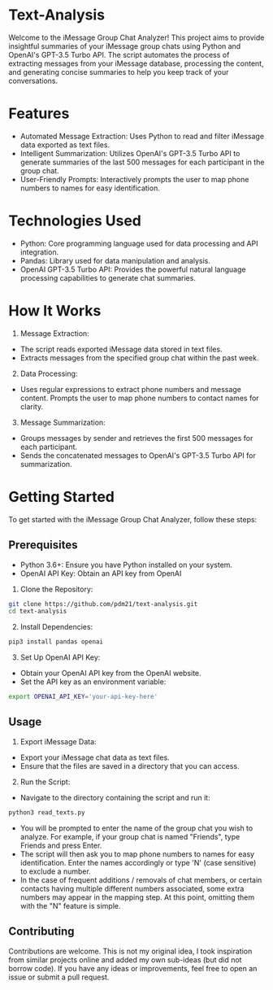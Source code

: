 # Text-Analysis
Welcome to the iMessage Group Chat Analyzer! This project aims to provide insightful summaries of your iMessage group chats using Python and OpenAI's GPT-3.5 Turbo API. The script automates the process of extracting messages from your iMessage database, processing the content, and generating concise summaries to help you keep track of your conversations.

# Features
- Automated Message Extraction: Uses Python to read and filter iMessage data exported as text files.
- Intelligent Summarization: Utilizes OpenAI's GPT-3.5 Turbo API to generate summaries of the last 500 messages for each participant in the group chat.
- User-Friendly Prompts: Interactively prompts the user to map phone numbers to names for easy identification.

# Technologies Used
- Python: Core programming language used for data processing and API integration.
- Pandas: Library used for data manipulation and analysis.
- OpenAI GPT-3.5 Turbo API: Provides the powerful natural language processing capabilities to generate chat summaries.

# How It Works
1. Message Extraction:
- The script reads exported iMessage data stored in text files.
- Extracts messages from the specified group chat within the past week.

2. Data Processing:
- Uses regular expressions to extract phone numbers and message content.
Prompts the user to map phone numbers to contact names for clarity.

3. Message Summarization:
- Groups messages by sender and retrieves the first 500 messages for each participant.
- Sends the concatenated messages to OpenAI's GPT-3.5 Turbo API for summarization.

# Getting Started
To get started with the iMessage Group Chat Analyzer, follow these steps:
## Prerequisites
- Python 3.6+: Ensure you have Python installed on your system.
- OpenAI API Key: Obtain an API key from OpenAI
1. Clone the Repository:
```sh
git clone https://github.com/pdm21/text-analysis.git
cd text-analysis
```
2. Install Dependencies:
```sh
pip3 install pandas openai
```
3. Set Up OpenAI API Key:
- Obtain your OpenAI API key from the OpenAI website.
- Set the API key as an environment variable:
```sh
export OPENAI_API_KEY='your-api-key-here'
```
## Usage
1. Export iMessage Data:
- Export your iMessage chat data as text files.
- Ensure that the files are saved in a directory that you can access.
2. Run the Script:
- Navigate to the directory containing the script and run it:
```sh
python3 read_texts.py
```
- You will be prompted to enter the name of the group chat you wish to analyze. For example, if your group chat is named "Friends", type Friends and press Enter.
- The script will then ask you to map phone numbers to names for easy identification. Enter the names accordingly or type 'N' (case sensitive) to exclude a number.
- In the case of frequent additions / removals of chat members, or certain contacts having multiple different numbers associated, some extra numbers may appear in the mapping step. At this point, omitting them with the "N" feature is simple.
## Contributing
Contributions are welcome. This is not my original idea, I took inspiration from similar projects online and added my own sub-ideas (but did not borrow code). If you have any ideas or improvements, feel free to open an issue or submit a pull request.
